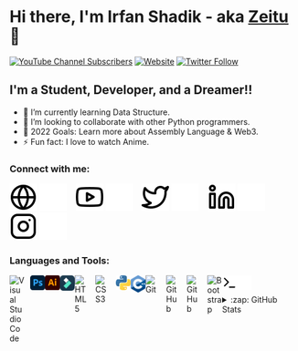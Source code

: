# Hi there, I'm Irfan Shadik - aka [Zeitu][youtube] 👋 

[![YouTube Channel Subscribers](https://img.shields.io/youtube/channel/subscribers/UCbRQiF2Zss-lCMq4Nc7kRsg?logo=youtube&logoColor=red&style=for-the-badge)][youtube]
[![Website](https://img.shields.io/website?label=irfanshadik.carrd.co&style=for-the-badge&url=https%3A%2F%2Firfanshadik.carrd.co)](https://irfanshadik.carrd.co)
[![Twitter Follow](https://img.shields.io/twitter/follow/irfanshadikoffi?color=1DA1F2&logo=twitter&style=for-the-badge)](https://twitter.com/intent/follow?original_referer=https%3A%2F%2Fgithub.com%2FcodeSTACKr&screen_name=irfanshadikoffi)

## I'm a Student, Developer, and a Dreamer!!

- 🌱 I’m currently learning Data Structure.
- 👯 I’m looking to collaborate with other Python programmers.
- 🥅 2022 Goals: Learn more about Assembly Language & Web3.
- ⚡ Fun fact: I love to watch Anime.

### Connect with me:

[![website](./img/globe-light.svg)](https://irfanshadik.live#gh-light-mode-only)
[![website](./img/globe-dark.svg)](https://irfanshadik.live#gh-dark-mode-only)
&nbsp;&nbsp;
[![website](./img/youtube-light.svg)](https://youtube.com/c/zeitu#gh-light-mode-only)
[![website](./img/youtube-dark.svg)](https://youtube.com/c/zeitu#gh-dark-mode-only)
&nbsp;&nbsp;
[![website](./img/twitter-light.svg)](https://twitter.com/irfanshadikoffi#gh-light-mode-only)
[![website](./img/twitter-dark.svg)](https://twitter.com/irfanshadikoffi#gh-dark-mode-only)
&nbsp;&nbsp;
[![website](./img/linkedin-light.svg)](https://linkedin.com/in/irfanshadikofficial#gh-light-mode-only)
[![website](./img/linkedin-dark.svg)](https://linkedin.com/in/irfanshadikofficial#gh-dark-mode-only)
&nbsp;&nbsp;
[![website](./img/instagram-light.svg)](https://instagram.com/irfanshadikofficial#gh-light-mode-only)
[![website](./img/instagram-dark.svg)](https://instagram.com/irfanshadikofficial#gh-dark-mode-only)

### Languages and Tools:

[<img align="left" alt="Visual Studio Code" width="26px" src="https://cdn.jsdelivr.net/gh/devicons/devicon/icons/vscode/vscode-original.svg" style="padding-right:10px;" />][webdevplaylist]
[<img align="left" alt="Photoshop" width="26px" src="./img/ps.svg" />](https://www.youtube.com/c/zeitu)
[<img align="left" alt="Illustrator" width="26px" src="./img/ai.svg" />](https://www.youtube.com/c/zeitu)
[<img align="left" alt="Filmora" width="26px" src="./img/filmora.svg" />](https://www.youtube.com/c/zeitu)
[<img align="left" alt="HTML5" width="26px" src="https://cdn.jsdelivr.net/gh/devicons/devicon/icons/html5/html5-original.svg" style="padding-right:10px;" />][webdevplaylist]
[<img align="left" alt="CSS3" width="26px" src="https://cdn.jsdelivr.net/gh/devicons/devicon/icons/css3/css3-original.svg" style="padding-right:10px;" />][cssplaylist]
[<img align="left" alt="Python" width="26px" src="./img/python.png" />](https://www.youtube.com/c/zeitu)
[<img align="left" alt="C++" width="26px" src="./img/c++.png" />](https://www.youtube.com/c/zeitu)
[<img align="left" alt="Git" width="26px" src="https://cdn.jsdelivr.net/gh/devicons/devicon/icons/git/git-original.svg" style="padding-right:10px;" />][webdevplaylist]
[<img align="left" alt="GitHub" width="26px" src="https://user-images.githubusercontent.com/3369400/139447912-e0f43f33-6d9f-45f8-be46-2df5bbc91289.png" style="padding-right:10px;" />](https://www.youtube.com/c/zeitu#gh-dark-mode-only)
[<img align="left" alt="GitHub" width="26px" src="https://user-images.githubusercontent.com/3369400/139448065-39a229ba-4b06-434b-bc67-616e2ed80c8f.png" style="padding-right:10px;" />](https://www.youtube.com/c/zeitu#gh-light-mode-only)
[<img align="left" alt="Bootstrap" width="26px" src="https://getbootstrap.com/docs/5.0/assets/brand/bootstrap-logo.svg" />](https://www.youtube.com/c/zeitu)
[<img align="left" alt="Terminal" width="26px" src="./img/terminal-light.svg" />](https://www.youtube.com/c/zeitu#gh-light-mode-only)
[<img align="left" alt="Terminal" width="26px" src="./img/terminal-dark.svg" />](https://www.youtube.com/c/zeitu#gh-dark-mode-only)

<br />
<br />


<details>
  <summary>:zap: GitHub Stats</summary>

  <img align="left" alt="Irfan Shadik's GitHub Stats" src="https://github-readme-stats.vercel.app/api?username=irfanshadikofficial&show_icons=true&hide_border=false&title_color=ff652f&icon_color=FFE400&bg_color=09131B&text_color=ffffff&border_color=0c1a25" />

</details>

[website]: https://irfanshadik.carrd.co
[course]: http://irfanshadik.carrd.co
[twitter]: https://twitter.com/irfanshadikoffi
[youtube]: https://youtube.com/c/zeitu
[instagram]: https://instagram.com/irfanshadikofficial
[linkedin]: https://linkedin.com/in/irfanshadikofficial
[webdevplaylist]: https://www.youtube.com/c/zeitu
[jsplaylist]: https://www.youtube.com/c/zeitu
[cssplaylist]: https://www.youtube.com/c/zeitu
[reactplaylist]: https://www.youtube.com/c/zeitu

